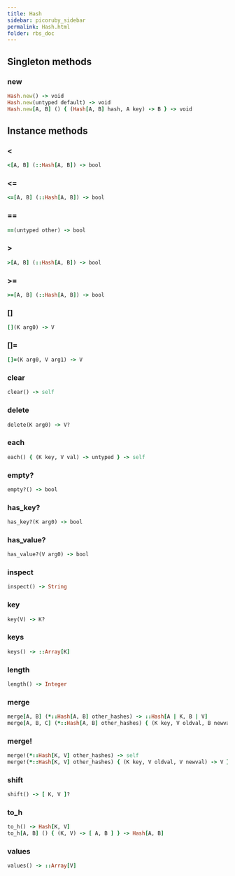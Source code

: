 ```yaml
---
title: Hash
sidebar: picoruby_sidebar
permalink: Hash.html
folder: rbs_doc
---
```

## Singleton methods
### new

```ruby
Hash.new() -> void
Hash.new(untyped default) -> void
Hash.new[A, B] () { (Hash[A, B] hash, A key) -> B } -> void
```
## Instance methods
### <

```ruby
<[A, B] (::Hash[A, B]) -> bool
```
### <=

```ruby
<=[A, B] (::Hash[A, B]) -> bool
```
### ==

```ruby
==(untyped other) -> bool
```
### >

```ruby
>[A, B] (::Hash[A, B]) -> bool
```
### >=

```ruby
>=[A, B] (::Hash[A, B]) -> bool
```
### []

```ruby
[](K arg0) -> V
```
### []=

```ruby
[]=(K arg0, V arg1) -> V
```
### clear

```ruby
clear() -> self
```
### delete

```ruby
delete(K arg0) -> V?
```
### each

```ruby
each() { (K key, V val) -> untyped } -> self
```
### empty?

```ruby
empty?() -> bool
```
### has_key?

```ruby
has_key?(K arg0) -> bool
```
### has_value?

```ruby
has_value?(V arg0) -> bool
```
### inspect

```ruby
inspect() -> String
```
### key

```ruby
key(V) -> K?
```
### keys

```ruby
keys() -> ::Array[K]
```
### length

```ruby
length() -> Integer
```
### merge

```ruby
merge[A, B] (*::Hash[A, B] other_hashes) -> ::Hash[A | K, B | V]
merge[A, B, C] (*::Hash[A, B] other_hashes) { (K key, V oldval, B newval) -> C } -> ::Hash[A | K, B | V | C]
```
### merge!

```ruby
merge!(*::Hash[K, V] other_hashes) -> self
merge!(*::Hash[K, V] other_hashes) { (K key, V oldval, V newval) -> V } -> self
```
### shift

```ruby
shift() -> [ K, V ]?
```
### to_h

```ruby
to_h() -> Hash[K, V]
to_h[A, B] () { (K, V) -> [ A, B ] } -> Hash[A, B]
```
### values

```ruby
values() -> ::Array[V]
```
